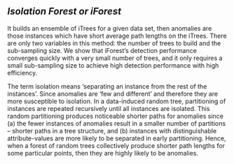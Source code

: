 ## *Isolation Forest or iForest*

It builds an ensemble of iTrees for a given data set, then anomalies are those instances which have short average path lengths on the iTrees. There are only two variables in this
method: the number of trees to build and the sub-sampling size. We show that iForest’s detection performance converges quickly with a very small number of trees, and it
only requires a small sub-sampling size to achieve high detection performance with high efficiency.

 The term isolation means ‘separating an instance from the rest of the instances’. Since anomalies are ‘few and different’ and therefore they are more susceptible
to isolation. In a data-induced random tree, partitioning of instances are repeated recursively until all instances are isolated. This random partitioning produces noticeable shorter paths for anomalies since (a) the fewer instances of anomalies result in a smaller number of partitions – shorter paths in a tree structure, and (b) instances with distinguishable attribute-values are more likely to be separated in early partitioning. Hence, when a forest of random trees collectively produce shorter path lengths for some particular points, then they are highly likely to be anomalies.
